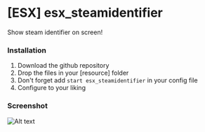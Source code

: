 # [ESX] esx_steamidentifier
Show steam identifier on screen!

### Installation
1) Download the github repository
2) Drop the files in your [resource] folder
3) Don't forget add `start esx_steamidentifier` in your config file
4) Configure to your liking

### Screenshot
![Alt text](https://i.imgur.com/ZBNkXuk.png "What up nigga c:<")
